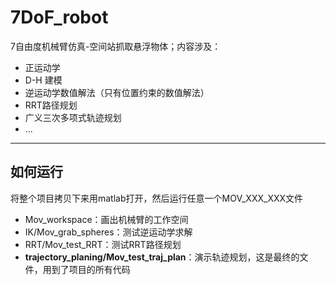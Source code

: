 # 7DoF_robot
7自由度机械臂仿真-空间站抓取悬浮物体；内容涉及：
* 正运动学
* D-H 建模
* 逆运动学数值解法（只有位置约束的数值解法）
* RRT路径规划
* 广义三次多项式轨迹规划
* ...

---

## 如何运行
将整个项目拷贝下来用matlab打开，然后运行任意一个MOV_XXX_XXX文件
* Mov_workspace：画出机械臂的工作空间
* IK/Mov_grab_spheres：测试逆运动学求解
* RRT/Mov_test_RRT：测试RRT路径规划
* **trajectory_planing/Mov_test_traj_plan**：演示轨迹规划，这是最终的文件，用到了项目的所有代码
